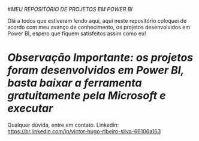 #*MEU REPOSITÓRIO DE PROJETOS EM POWER BI*

Olá a todos que estiverem lendo aqui, aqui neste repositório coloquei de acordo com meu avanço de conhecimento, 
os projetos desenvolvidos em Power BI, espero que fiquem satisfeitos assim como eu!

# *Observação Importante: os projetos foram desenvolvidos em Power BI, basta baixar a ferramenta gratuitamente pela Microsoft e executar*

Qualquer dúvida, entre em contato.
Linkedin: https://br.linkedin.com/in/victor-hugo-ribeiro-silva-66106a163

